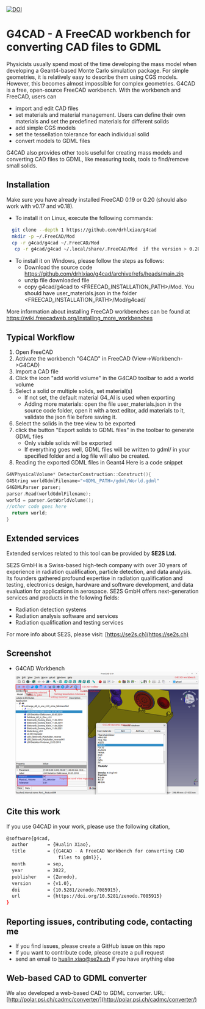 [![DOI](https://zenodo.org/badge/DOI/10.5281/zenodo.7085915.svg)](https://doi.org/10.5281/zenodo.7085915)
# G4CAD   - A FreeCAD workbench for converting CAD files to GDML 

Physicists usually spend most of the time developing the mass model when developing a Geant4-based Monte Carlo simulation package. For simple geometries, it is relatively easy to describe them using CGS models. However, this becomes almost impossible for complex geometries. G4CAD is a free, open-source FreeCAD workbench.  With the workbench and FreeCAD, users can 

* import and edit CAD files
* set materials and material management. Users can define their own materials and set the predefined materials for different solids
* add simple CGS models 
* set the tessellation tolerance for each individual solid
* convert models to GDML files

G4CAD also provides other tools useful for creating mass models and converting CAD files to GDML, like measuring tools, tools to find/remove small solids. 


## Installation
Make sure you have already installed FreeCAD 0.19 or 0.20 (should also work with v0.17 and v0.18).
* To install it on Linux, execute the following commands:

 ```sh
   git clone --depth 1 https://github.com/drhlxiao/g4cad
   mkdir -p ~/.FreeCAD/Mod
   cp -r g4cad/g4cad ~/.FreeCAD/Mod
    cp -r g4cad/g4cad ~/.local/share/.FreeCAD/Mod  if the version > 0.20
 ```
 * To install it on Windows, please follow the steps as follows:
   *  Download the source code https://github.com/drhlxiao/g4cad/archive/refs/heads/main.zip
   *  unzip file downloaded file
   *  copy g4cad/g4cad  to   <FREECAD_INSTALLATION_PATH>/Mod. 
     You should have user_materials.json in the folder <FREECAD_INSTALLATION_PATH>/Mod/g4cad/ 

More information about installing  FreeCAD workbenches can be found at  https://wiki.freecadweb.org/Installing_more_workbenches

## Typical Workflow
<ol>
<li> Open FreeCAD </li>
 <li> Activate the workbench "G4CAD" in FreeCAD (View->Workbench->G4CAD)</li>
 <li> Import a CAD file </li>
 <li> Click the icon "add world volume" in the G4CAD toolbar to add a world volume </li>
 <li> Select a solid or multiple solids, set  material(s) 
	<ul><li> If not set, the default material G4_Al is used when exporting </li>
	<li> Adding more materials: open the file user_materials.json in the source code folder, open it with a text editor,  add materials to it, validate the json file before saving it. </li>
  </ul>
<li> Select the solids in the tree view to be exported</li>
<li> click the button "Export solids to GDML files" in the toolbar to generate GDML files
	<ul>
  <li>Only visible solids will be exported</li>
  <li> 
 If everything goes well, GDML files will be written to gdml/ in your specified folder and a log file will also be created.  
  </li></ul>
 </li>
<li> Reading the exported GDML files in Geant4
Here is a code snippet 
 </li>
 </ol>

```cpp 
G4VPhysicalVolume* DetectorConstruction::Construct(){
G4String worldGdmlFilename="<GDML_PATH>/gdml/World.gdml"
G4GDMLParser parser;
parser.Read(worldGdmlFilename);
world = parser.GetWorldVolume();     
//other code goes here
  return world;
}
 ```




## Extended services
Extended services related to this tool can be provided by **SE2S Ltd.**

SE2S GmbH is a Swiss-based high-tech company with over 30 years of experience in radiation qualification, particle detection, and data analysis. Its founders gathered profound expertise in radiation qualification and testing, electronics design, hardware and software development, and data evaluation for applications in aerospace.  SE2S GmbH offers next-generation services and products in the following fields:
* Radiation detection systems
* Radiation analysis software and services
* Radiation qualification and testing services

For more info about SE2S, please visit:  [https://se2s.ch](https://se2s.ch)


 ## Screenshot
 * G4CAD Workbench
![g4cad workbench](./screenshots/g4cad.png)


## Cite this work
If you use G4CAD in your work, please use the following citation,
```sh
@software{g4cad,
  author       = {Hualin Xiao},
  title        = {{G4CAD - A FreeCAD Workbench for converting CAD 
                   files to gdml}},
  month        = sep,
  year         = 2022,
  publisher    = {Zenodo},
  version      = {v1.0},
  doi          = {10.5281/zenodo.7085915},
  url          = {https://doi.org/10.5281/zenodo.7085915}
}
```
## Reporting issues, contributing code, contacting me
* If you find issues, please create a GitHub issue on this repo
* If you want to contribute code, please create a pull request 
*  send an email to  <a href="mailto:hualin.xiao@se2s.ch">hualin.xiao@se2s.ch</a> if you have anything else

## Web-based CAD to GDML converter
We also developed a web-based CAD to GDML converter. URL: [http://polar.psi.ch/cadmc/converter/](http://polar.psi.ch/cadmc/converter/)
